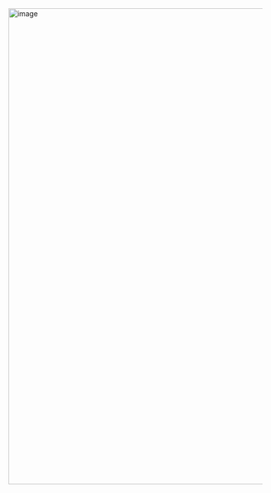 <img width="944" alt="image" src="https://github.com/user-attachments/assets/e3cf055c-7690-4983-8c8b-94748e2a89d7">

